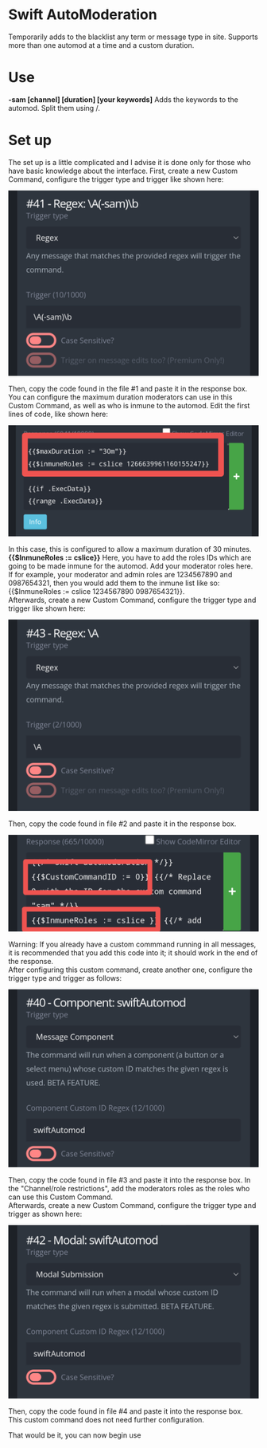 # Swift AutoModeration 
Temporarily adds to the blacklist any term or message type in site. Supports more than one automod at a time and a custom duration.  

# Use
**-sam [channel] [duration] [your keywords]** Adds the keywords to the automod. Split them using /.  

# Set up  
The set up is a little complicated and I advise it is done only for those who have basic knowledge about the interface. First, create a new Custom Command, configure the trigger type and trigger like shown here:  

![image](../ignore/swiftAutomod1.png)  

Then, copy the code found in the file #1 and paste it in the response box.  
You can configure the maximum duration moderators can use in this Custom Command, as well as who is inmune to the automod. Edit the first lines of code, like shown here:  

![image](../ignore/swiftAutomod2.png)  

In this case, this is configured to allow a maximum duration of 30 minutes.  
**{{$InmuneRoles := cslice}}** Here, you have to add the roles IDs which are going to be made inmune for the automod. Add your moderator roles here. If for example, your moderator and admin roles are 1234567890 and 0987654321, then you would add them to the inmune list like so: {{$InmuneRoles := cslice 1234567890 0987654321}}.  
Afterwards, create a new Custom Command, configure the trigger type and trigger like shown here:  

![image](../ignore/swiftAutomod3.png)  

Then, copy the code found in file #2 and paste it in the response box.  

![image](../ignore/swiftAutomod4.png)  

Warning: If you already have a custom commmand running in all messages, it is recommended that you add this code into it; it should work in the end of the response.  
After configuring this custom command, create another one, configure the trigger type and trigger as follows:  

![image](../ignore/swiftAutomod6.png) 

Then, copy the code found in file #3 and paste it into the response box. In the "Channel/role restrictions", add the moderators roles as the roles who can use this Custom Command.  
Afterwards, create a new Custom Command, configure the trigger type and trigger as shown here:  

![image](../ignore/swiftAutomod7.png)  

Then, copy the code found in file #4 and paste it into the response box. This custom command does not need further configuration.

That would be it, you can now begin use
